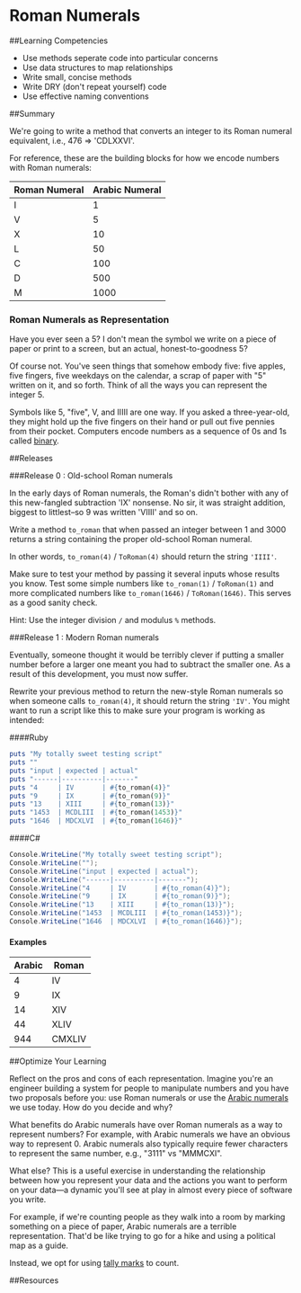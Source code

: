 # Roman Numerals

##Learning Competencies

* Use methods seperate code into particular concerns
* Use data structures to map relationships
* Write small, concise methods
* Write DRY (don't repeat yourself) code
* Use effective naming conventions


##Summary

We're going to write a method that converts an integer to its Roman numeral equivalent, i.e., 476 => 'CDLXXVI'.

For reference, these are the building blocks for how we encode numbers with Roman numerals:

| Roman Numeral | Arabic Numeral |
| ------------- | -------------- |
| I             | 1              |
| V             | 5              |
| X             | 10             |
| L             | 50             |
| C             | 100            |
| D             | 500            |
| M             | 1000           |

### Roman Numerals as Representation

Have you ever seen a 5? I don't mean the symbol we write on a piece of paper or print to a screen, but an actual, honest-to-goodness 5?

Of course not. You've seen things that somehow embody five: five apples, five fingers, five weekdays on the calendar, a scrap of paper with "5" written on it, and so forth. Think of all the ways you can represent the integer 5.

Symbols like 5, "five", V, and IIIII are one way. If you asked a three-year-old, they might hold up the five fingers on their hand or pull out five pennies from their pocket. Computers encode numbers as a sequence of 0s and 1s called [binary](http://en.wikipedia.org/wiki/Binary_number).


##Releases

###Release 0 : Old-school Roman numerals

In the early days of Roman numerals, the Roman's didn't bother with any of this new-fangled subtraction 'IX' nonsense. No sir, it was straight addition, biggest to littlest–so 9 was written 'VIIII' and so on.

Write a method `to_roman` that when passed an integer between 1 and 3000 returns a string containing the proper old-school Roman numeral.

In other words, `to_roman(4)` / `ToRoman(4)` should return the string `'IIII'`.

Make sure to test your method by passing it several inputs whose results you know. Test some simple numbers like `to_roman(1)` / `ToRoman(1)` and more complicated numbers like `to_roman(1646)` / `ToRoman(1646)`. This serves as a good sanity check.

Hint: Use the integer division `/` and modulus `%` methods.

###Release 1 : Modern Roman numerals

Eventually, someone thought it would be terribly clever if putting a smaller number before a larger one meant you had to subtract the smaller one. As a result of this development, you must now suffer.

Rewrite your previous method to return the new-style Roman numerals so when someone calls `to_roman(4)`, it should return the string `'IV'`. You might want to run a script like this to make sure your program is working as intended:

####Ruby
```ruby
puts "My totally sweet testing script"
puts ""
puts "input | expected | actual"
puts "------|----------|-------"
puts "4     | IV       | #{to_roman(4)}"
puts "9     | IX       | #{to_roman(9)}"
puts "13    | XIII     | #{to_roman(13)}"
puts "1453  | MCDLIII  | #{to_roman(1453)}"
puts "1646  | MDCXLVI  | #{to_roman(1646)}"
```

####C&#35;
```c#
Console.WriteLine("My totally sweet testing script");
Console.WriteLine("");
Console.WriteLine("input | expected | actual");
Console.WriteLine("------|----------|-------");
Console.WriteLine("4     | IV       | #{to_roman(4)}");
Console.WriteLine("9     | IX       | #{to_roman(9)}");
Console.WriteLine("13    | XIII     | #{to_roman(13)}");
Console.WriteLine("1453  | MCDLIII  | #{to_roman(1453)}");
Console.WriteLine("1646  | MDCXLVI  | #{to_roman(1646)}");
```

#### Examples

| Arabic | Roman  |
| ------ | ------ |
| 4      | IV     |
| 9      | IX     |
| 14     | XIV    |
| 44     | XLIV   |
| 944    | CMXLIV |


##Optimize Your Learning

Reflect on the pros and cons of each representation. Imagine you're an engineer building a system for people to manipulate numbers and you have two proposals before you: use Roman numerals or use the [Arabic numerals](http://en.wikipedia.org/wiki/Arabic_numerals) we use today. How do you decide and why?

What benefits do Arabic numerals have over Roman numerals as a way to represent numbers? For example, with Arabic numerals we have an obvious way to represent 0. Arabic numerals also typically require fewer characters to represent the same number, e.g., "3111" vs "MMMCXI".

What else? This is a useful exercise in understanding the relationship between how you represent your data and the actions you want to perform on your data—a dynamic you'll see at play in almost every piece of software you write.

For example, if we're counting people as they walk into a room by marking something on a piece of paper, Arabic numerals are a terrible representation. That'd be like trying to go for a hike and using a political map as a guide.

Instead, we opt for using [tally marks](http://en.wikipedia.org/wiki/Tally_marks) to count.

##Resources
